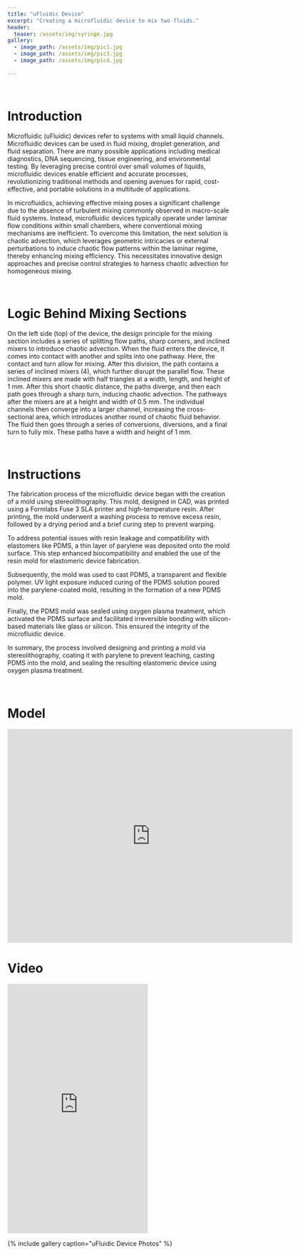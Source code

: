 ```yaml
---
title: "uFluidic Device"
excerpt: "Creating a microfluidic device to mix two fluids."
header:
  teaser: /assets/img/syringe.jpg
gallery:
  - image_path: /assets/img/pic1.jpg
  - image_path: /assets/img/pic3.jpg
  - image_path: /assets/img/pic4.jpg
   
---
```


<br>

# Introduction

Microfluidic (uFluidic) devices refer to systems with small liquid channels. Microfluidic devices can be used in fluid mixing, droplet generation, and fluid separation. There are many possible applications including medical diagnostics, DNA sequencing, tissue engineering, and
environmental testing. By leveraging precise control over small volumes of liquids, microfluidic devices enable efficient and accurate processes, revolutionizing traditional methods and opening avenues for rapid, cost-effective, and portable solutions in a multitude of applications.

In microfluidics, achieving effective mixing poses a significant challenge due to the absence of turbulent mixing commonly observed in macro-scale fluid systems. Instead, microfluidic devices typically operate under laminar flow conditions within small chambers, where conventional mixing mechanisms are inefficient. To overcome this limitation, the next solution is chaotic advection, which leverages geometric intricacies or external perturbations to induce chaotic flow patterns within the laminar regime, thereby enhancing mixing efficiency. This necessitates innovative design approaches and precise control strategies to harness chaotic advection for homogeneous mixing.


<br>

# Logic Behind Mixing Sections

On the left side (top) of the device, the design principle for the mixing section includes a series of splitting flow paths, sharp corners, and inclined mixers to introduce chaotic advection. When the fluid enters the device, it comes into contact with another and splits into one pathway. Here, the contact and turn allow for mixing. After this division, the path contains a series of inclined mixers (4), which further disrupt the parallel flow. These inclined mixers are made with half triangles at a width, length, and height of 1 mm. After this short chaotic distance, the paths diverge, and then each path goes through a sharp turn, inducing chaotic advection. The pathways after the mixers are at a height and width of 0.5 mm. The individual channels then converge into a larger channel, increasing the cross-sectional area, which introduces another round of chaotic fluid behavior. The fluid then goes through a series of conversions, diversions, and a final turn to fully mix. These paths have a width and height of 1 mm.

<br>

# Instructions

The fabrication process of the microfluidic device began with the creation of a mold using stereolithography. This mold, designed in CAD, was printed using a Formlabs Fuse 3 SLA printer and high-temperature resin. After printing, the mold underwent a washing process to remove excess resin, followed by a drying period and a brief curing step to prevent warping.

To address potential issues with resin leakage and compatibility with elastomers like PDMS, a thin layer of parylene was deposited onto the mold surface. This step enhanced biocompatibility and enabled the use of the resin mold for elastomeric device fabrication.

Subsequently, the mold was used to cast PDMS, a transparent and flexible polymer. UV light exposure induced curing of the PDMS solution poured into the parylene-coated mold, resulting in the formation of a new PDMS mold.

Finally, the PDMS mold was sealed using oxygen plasma treatment, which activated the PDMS surface and facilitated irreversible bonding with silicon-based materials like glass or silicon. This ensured the integrity of the microfluidic device.

In summary, the process involved designing and printing a mold via stereolithography, coating it with parylene to prevent leaching, casting PDMS into the mold, and sealing the resulting elastomeric device using oxygen plasma treatment.

<br>

# Model

<iframe src="https://vanderbilt643.autodesk360.com/shares/public/SH512d4QTec90decfa6e0362c82f4acd0594?mode=embed" width="640" height="480" allowfullscreen="true" webkitallowfullscreen="true" mozallowfullscreen="true"  frameborder="0"></iframe>

<br>

# Video
<iframe width="315" height="560"
src="https://www.youtube.com/embed/7zwTe8fBs40"
title="YouTube video player"
frameborder="0"
allow="accelerometer; autoplay; clipboard-write; encrypted-media; gyroscope; picture-in-picture; web-share"
allowfullscreen></iframe>

<br>


{% include gallery caption="uFluidic Device Photos" %}
